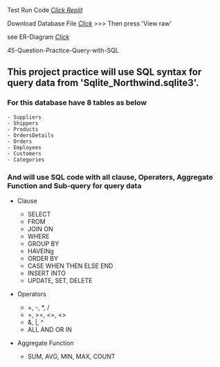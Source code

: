 
Test Run Code [_Click Replit_](https://replit.com/@spanthu/45-Question-Practice-Query)

Download Database File [_Click_](https://github.com/tamakuku/data-science-bootcamp9/blob/ee1b182fc7c0f2a2eefce051204a20e826a70128/Portfolio-Project/SQL/45-Question-Practice-Query/Data-Base-File/Sqlite_Northwind.sqlite3) >>> Then press 'View raw'

see ER-Diagram [_Click_](https://github.com/tamakuku/data-science-bootcamp9/blob/32acb59deae0df311bda2657a09fbbca9771bce3/Portfolio-Project/SQL/45-Question-Practice-Query/Northwind%20Schema.pdf)

45-Question-Practice-Query-with-SQL

## This project practice will use SQL syntax for query data from 'Sqlite_Northwind.sqlite3'.

### For this database have 8 tables as below
    - Suppliers
    - Shippers
    - Products
    - OrdersDetails
    - Orders
    - Employees
    - Customers
    - Categories

### And will use SQL code with all clause, Operaters, Aggregate Function and Sub-query for query data
* Clause
    - SELECT
    - FROM
    - JOIN ON
    - WHERE 
    - GROUP BY
    - HAVEINg
    - ORDER BY
    - CASE WHEN THEN ELSE END
    - INSERT INTO
    - UPDATE, SET, DELETE

* Operators
    - +, -, *, /
    - =, >=, <=, <>
    - &, |, ^
    - ALL AND OR IN

* Aggregate Function
    - SUM, AVG, MIN, MAX, COUNT
